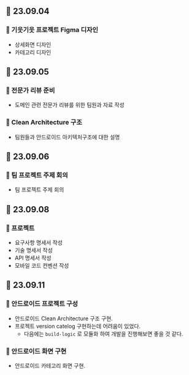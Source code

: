 ## 📝 23.09.04
### 📌 기웃기웃 프로젝트 Figma 디자인
- 상세화면 디자인
- 카테고리 디자인
## 📝 23.09.05
### 📌 전문가 리뷰 준비
- 도메인 관련 전문가 리뷰를 위한 팀원과 자료 작성
### 📌 Clean Architecture 구조 
- 팀원들과 안드로이드 아키텍처구조에 대한 설명
## 📝 23.09.06
### 📌 팀 프로젝트 주제 회의
- 팀 프로젝트 주제 회의
## 📝 23.09.08
### 📌 프로젝트
- 요구사항 명세서 작성
- 기술 명세서 작성
- API 명세서 작성
- 모바일 코드 컨벤션 작성
## 📝 23.09.11
### 📌 안드로이드 프로젝트 구성
- 안드로이드 Clean Architecture 구조 구현.
- 프로젝트 version catelog 구현하는데 어려움이 있었다.
    - 다음에는 `build-logic` 로 모듈화 하여 개발을 진행해보면 좋을 것 같다.
### 📌 안드로이드 화면 구현
- 안드로이드 카테고리 화면 구현.